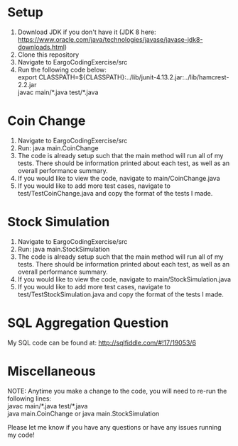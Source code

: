 # Setup
1. Download JDK if you don't have it (JDK 8 here: https://www.oracle.com/java/technologies/javase/javase-jdk8-downloads.html)
2. Clone this repository
4. Navigate to EargoCodingExercise/src
5. Run the following code below: <br/>
export CLASSPATH=${CLASSPATH}:../lib/junit-4.13.2.jar:../lib/hamcrest-2.2.jar <br/>
javac main/\*.java test/\*.java  

# Coin Change
1. Navigate to EargoCodingExercise/src
2. Run: java main.CoinChange
3. The code is already setup such that the main method will run all of my tests. There should be information printed about each test, as well as an overall performance summary.
4. If you would like to view the code, navigate to main/CoinChange.java
5. If you would like to add more test cases, navigate to test/TestCoinChange.java and copy the format of the tests I made.

# Stock Simulation
1. Navigate to EargoCodingExercise/src
2. Run: java main.StockSimulation
3. The code is already setup such that the main method will run all of my tests. There should be information printed about each test, as well as an overall performance summary.
4. If you would like to view the code, navigate to main/StockSimulation.java
5. If you would like to add more test cases, navigate to test/TestStockSimulation.java and copy the format of the tests I made.

# SQL Aggregation Question
My SQL code can be found at: http://sqlfiddle.com/#!17/19053/6

# Miscellaneous
NOTE: Anytime you make a change to the code, you will need to re-run the following lines:<br/>
javac main/\*.java test/\*.java <br/>
java main.CoinChange or java main.StockSimulation

Please let me know if you have any questions or have any issues running my code!
